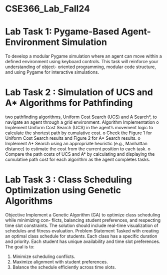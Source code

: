 # CSE366_Lab_Fall24
# Lab Task 1: Pygame-Based Agent-Environment Simulation
To develop a modular Pygame simulation where an agent can move within a defined environment using keyboard controls. This task will reinforce your understanding of object- oriented programming, modular code structure, and using Pygame for interactive simulations.
# Lab Task 2 : Simulation of UCS and A* Algorithms for Pathfinding
two pathfinding algorithms, Uniform Cost Search (UCS) and A Search*, to navigate an agent through a grid environment. 
Algorithm Implementation
o Implement Uniform Cost Search (UCS) in the agent’s movement logic to calculate
the shortest path by cumulative cost.
o Check the Figure 1 for Uniform Cost Search results and Figure 2 for A* Search
results.
o Implement A* Search using an appropriate heuristic (e.g., Manhattan distance) to
estimate the cost from the current position to each task.
o Compare the path costs of UCS and A* by calculating and displaying the cumulative
path cost for each algorithm as the agent completes tasks.

# Lab Task 3 : Class Scheduling Optimization using Genetic Algorithms
Objective
Implement a Genetic Algorithm (GA) to optimize class scheduling while minimizing con-
flicts, balancing student preferences, and respecting time slot constraints. The solution
should include real-time visualization of schedules and fitness evaluation.
Problem Statement
Tasked with creating an optimal class schedule for students. Each class has
a specific duration and priority. Each student has unique availability and time slot
preferences. The goal is to:
1. Minimize scheduling conflicts.
2. Maximize alignment with student preferences.
3. Balance the schedule efficiently across time slots.
